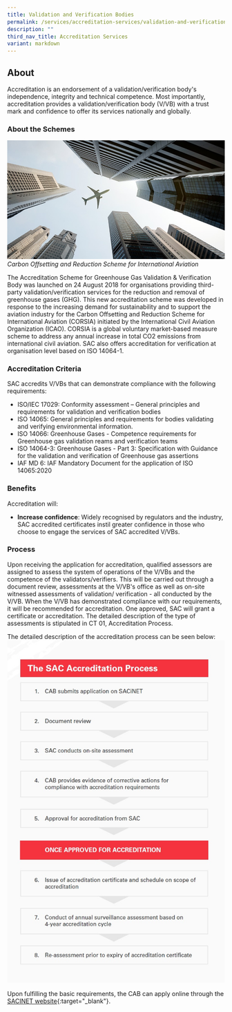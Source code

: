 ```yaml
---
title: Validation and Verification Bodies
permalink: /services/accreditation-services/validation-and-verification-bodies/
description: ""
third_nav_title: Accreditation Services
variant: markdown
---
```

## About

Accreditation is an endorsement of a validation/verification body's independence, integrity and technical competence. Most importantly, accreditation provides a validation/verification body (V/VB) with a trust mark and confidence to offer its services nationally and globally.

### About the Schemes
![Carbon Offsetting and Reduction Scheme for International Aviation](/images/services/validation-and-verification-accreditation.jpg)
*Carbon Offsetting and Reduction Scheme for International Aviation*

The Accreditation Scheme for Greenhouse Gas Validation &amp; Verification Body was launched on 24 August 2018 for organisations providing third-party validation/verification services for the reduction and removal of greenhouse gases (GHG). This new accreditation scheme was developed in response to the increasing demand for sustainability and to support the aviation industry for the Carbon Offsetting and Reduction Scheme for International Aviation (CORSIA) initiated by the International Civil Aviation Organization (ICAO). CORSIA is a global voluntary market-based measure scheme to address any annual increase in total CO2 emissions from international civil aviation.  SAC also offers accreditation for verification at organisation level based on ISO 14064-1.



### Accreditation Criteria

SAC accredits V/VBs that can demonstrate compliance with the following requirements: 

* ISO/IEC 17029: Conformity assessment – General principles and requirements for validation and verification bodies
* ISO 14065: General principles and requirements for bodies validating and  verifying environmental information.
* ISO 14066: Greenhouse Gases - Competence requirements for Greenhouse gas validation reams and verification teams  
* ISO 14064-3: Greenhouse Gases - Part 3: Specification with Guidance for the validation and verification of Greenhouse gas assertions  
* IAF MD 6: IAF Mandatory Document for the application of ISO 14065:2020 



### Benefits

Accreditation will:

* <b>Increase confidence</b>: Widely recognised by regulators and the industry, SAC accredited certificates instil greater confidence in those who choose to engage the services of SAC accredited V/VBs.
 
### Process
Upon receiving the application for accreditation, qualified assessors are assigned to assess the system of operations of the V/VBs and the competence of the validators/verifiers. This will be carried out through a document review, assessments at the V/VB's office as well as on-site witnessed assessments of validation/ verification - all conducted by the V/VB. When the V/VB has demonstrated compliance with our requirements, it will be recommended for accreditation. One approved, SAC will grant a certificate or accreditation. The detailed description of the type of assessments is stipulated in CT 01, Accreditation Process.
 
The detailed description of the accreditation process can be seen below:  
![Accreditation Process](/images/services/sac-accreditation-process-flowchart.jpg) 

Upon fulfilling the basic requirements, the CAB can apply online through the [SACINET website](https://sacinet2.enterprisesg.gov.sg){:target="_blank"}.